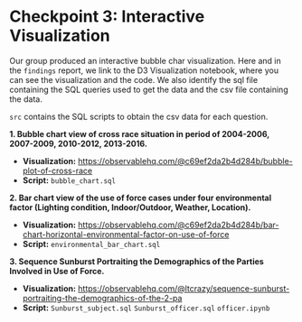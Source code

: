 # Checkpoint 3: Interactive Visualization

Our group produced an interactive bubble char visualization.
Here and in the `findings` report, we link to the D3 Visualization notebook, where you can see the visualization and the code. We also identify the sql file containing the SQL queries used to get the data and the csv file containing the data.  

`src` contains the SQL scripts to obtain the csv data for each question.

**1. Bubble chart view of cross race situation in period of 2004-2006, 2007-2009, 2010-2012, 2013-2016.**
- **Visualization:**  https://observablehq.com/@c69ef2da2b4d284b/bubble-plot-of-cross-race
- **Script:** `bubble_chart.sql`

**2. Bar chart view of the use of force cases under four environmental factor (Lighting condition, Indoor/Outdoor, Weather, Location).**
- **Visualization:**  https://observablehq.com/@c69ef2da2b4d284b/bar-chart-horizontal-environmental-factor-on-use-of-force
- **Script:** `environmental_bar_chart.sql`

**3. Sequence Sunburst Portraiting the Demographics of the Parties Involved in Use of Force.**
- **Visualization:**  https://observablehq.com/@ltcrazy/sequence-sunburst-portraiting-the-demographics-of-the-2-pa
- **Script:** `Sunburst_subject.sql` `Sunburst_officer.sql` `officer.ipynb`
